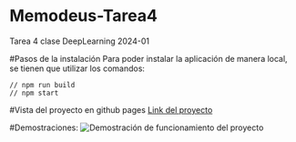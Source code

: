 # Memodeus-Tarea4
Tarea 4 clase DeepLearning 2024-01

#Pasos de la instalación
Para poder instalar la aplicación de manera local, se tienen que utilizar los comandos:
```CMD
// npm run build
// npm start
```

#Vista del proyecto en github pages
[Link del proyecto](https://ignacio-ibarra05.github.io/Memodeus-Tarea4/)

#Demostraciones:
![Demostración de funcionamiento del proyecto]()



